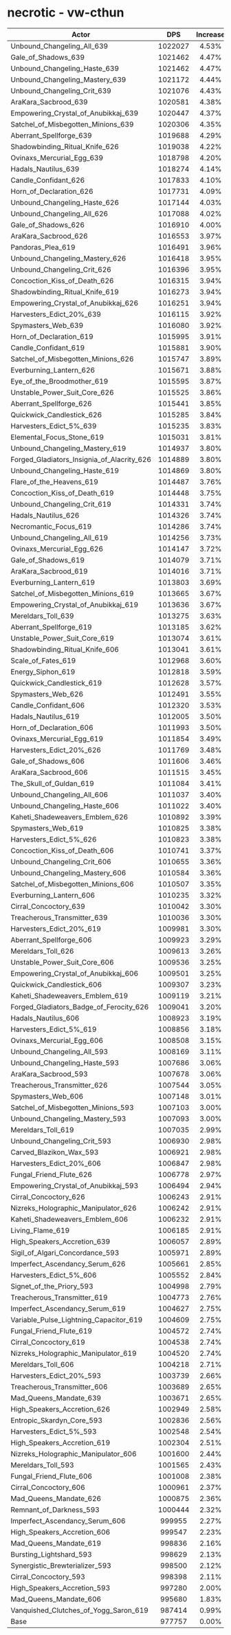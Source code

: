 # necrotic - vw-cthun
| Actor | DPS | Increase |
|---|:---:|:---:|
|Unbound_Changeling_All_639|1022027|4.53%|
|Gale_of_Shadows_639|1021462|4.47%|
|Unbound_Changeling_Haste_639|1021462|4.47%|
|Unbound_Changeling_Mastery_639|1021172|4.44%|
|Unbound_Changeling_Crit_639|1021076|4.43%|
|AraKara_Sacbrood_639|1020581|4.38%|
|Empowering_Crystal_of_Anubikkaj_639|1020447|4.37%|
|Satchel_of_Misbegotten_Minions_639|1020306|4.35%|
|Aberrant_Spellforge_639|1019688|4.29%|
|Shadowbinding_Ritual_Knife_626|1019038|4.22%|
|Ovinaxs_Mercurial_Egg_639|1018798|4.20%|
|Hadals_Nautilus_639|1018274|4.14%|
|Candle_Confidant_626|1017833|4.10%|
|Horn_of_Declaration_626|1017731|4.09%|
|Unbound_Changeling_Haste_626|1017144|4.03%|
|Unbound_Changeling_All_626|1017088|4.02%|
|Gale_of_Shadows_626|1016910|4.00%|
|AraKara_Sacbrood_626|1016553|3.97%|
|Pandoras_Plea_619|1016491|3.96%|
|Unbound_Changeling_Mastery_626|1016418|3.95%|
|Unbound_Changeling_Crit_626|1016396|3.95%|
|Concoction_Kiss_of_Death_626|1016315|3.94%|
|Shadowbinding_Ritual_Knife_619|1016273|3.94%|
|Empowering_Crystal_of_Anubikkaj_626|1016251|3.94%|
|Harvesters_Edict_20%_639|1016115|3.92%|
|Spymasters_Web_639|1016080|3.92%|
|Horn_of_Declaration_619|1015995|3.91%|
|Candle_Confidant_619|1015881|3.90%|
|Satchel_of_Misbegotten_Minions_626|1015747|3.89%|
|Everburning_Lantern_626|1015671|3.88%|
|Eye_of_the_Broodmother_619|1015595|3.87%|
|Unstable_Power_Suit_Core_626|1015525|3.86%|
|Aberrant_Spellforge_626|1015441|3.85%|
|Quickwick_Candlestick_626|1015285|3.84%|
|Harvesters_Edict_5%_639|1015235|3.83%|
|Elemental_Focus_Stone_619|1015031|3.81%|
|Unbound_Changeling_Mastery_619|1014937|3.80%|
|Forged_Gladiators_Insignia_of_Alacrity_626|1014889|3.80%|
|Unbound_Changeling_Haste_619|1014869|3.80%|
|Flare_of_the_Heavens_619|1014487|3.76%|
|Concoction_Kiss_of_Death_619|1014448|3.75%|
|Unbound_Changeling_Crit_619|1014331|3.74%|
|Hadals_Nautilus_626|1014326|3.74%|
|Necromantic_Focus_619|1014286|3.74%|
|Unbound_Changeling_All_619|1014256|3.73%|
|Ovinaxs_Mercurial_Egg_626|1014147|3.72%|
|Gale_of_Shadows_619|1014079|3.71%|
|AraKara_Sacbrood_619|1014016|3.71%|
|Everburning_Lantern_619|1013803|3.69%|
|Satchel_of_Misbegotten_Minions_619|1013665|3.67%|
|Empowering_Crystal_of_Anubikkaj_619|1013636|3.67%|
|Mereldars_Toll_639|1013275|3.63%|
|Aberrant_Spellforge_619|1013185|3.62%|
|Unstable_Power_Suit_Core_619|1013074|3.61%|
|Shadowbinding_Ritual_Knife_606|1013041|3.61%|
|Scale_of_Fates_619|1012968|3.60%|
|Energy_Siphon_619|1012818|3.59%|
|Quickwick_Candlestick_619|1012628|3.57%|
|Spymasters_Web_626|1012491|3.55%|
|Candle_Confidant_606|1012320|3.53%|
|Hadals_Nautilus_619|1012005|3.50%|
|Horn_of_Declaration_606|1011993|3.50%|
|Ovinaxs_Mercurial_Egg_619|1011854|3.49%|
|Harvesters_Edict_20%_626|1011769|3.48%|
|Gale_of_Shadows_606|1011606|3.46%|
|AraKara_Sacbrood_606|1011515|3.45%|
|The_Skull_of_Guldan_619|1011084|3.41%|
|Unbound_Changeling_All_606|1011037|3.40%|
|Unbound_Changeling_Haste_606|1011022|3.40%|
|Kaheti_Shadeweavers_Emblem_626|1010892|3.39%|
|Spymasters_Web_619|1010825|3.38%|
|Harvesters_Edict_5%_626|1010823|3.38%|
|Concoction_Kiss_of_Death_606|1010741|3.37%|
|Unbound_Changeling_Crit_606|1010655|3.36%|
|Unbound_Changeling_Mastery_606|1010584|3.36%|
|Satchel_of_Misbegotten_Minions_606|1010507|3.35%|
|Everburning_Lantern_606|1010235|3.32%|
|Cirral_Concoctory_639|1010042|3.30%|
|Treacherous_Transmitter_639|1010036|3.30%|
|Harvesters_Edict_20%_619|1009981|3.30%|
|Aberrant_Spellforge_606|1009923|3.29%|
|Mereldars_Toll_626|1009613|3.26%|
|Unstable_Power_Suit_Core_606|1009536|3.25%|
|Empowering_Crystal_of_Anubikkaj_606|1009501|3.25%|
|Quickwick_Candlestick_606|1009307|3.23%|
|Kaheti_Shadeweavers_Emblem_619|1009119|3.21%|
|Forged_Gladiators_Badge_of_Ferocity_626|1009041|3.20%|
|Hadals_Nautilus_606|1008923|3.19%|
|Harvesters_Edict_5%_619|1008856|3.18%|
|Ovinaxs_Mercurial_Egg_606|1008508|3.15%|
|Unbound_Changeling_All_593|1008169|3.11%|
|Unbound_Changeling_Haste_593|1007686|3.06%|
|AraKara_Sacbrood_593|1007678|3.06%|
|Treacherous_Transmitter_626|1007544|3.05%|
|Spymasters_Web_606|1007148|3.01%|
|Satchel_of_Misbegotten_Minions_593|1007103|3.00%|
|Unbound_Changeling_Mastery_593|1007093|3.00%|
|Mereldars_Toll_619|1007035|2.99%|
|Unbound_Changeling_Crit_593|1006930|2.98%|
|Carved_Blazikon_Wax_593|1006921|2.98%|
|Harvesters_Edict_20%_606|1006847|2.98%|
|Fungal_Friend_Flute_626|1006778|2.97%|
|Empowering_Crystal_of_Anubikkaj_593|1006494|2.94%|
|Cirral_Concoctory_626|1006243|2.91%|
|Nizreks_Holographic_Manipulator_626|1006242|2.91%|
|Kaheti_Shadeweavers_Emblem_606|1006232|2.91%|
|Living_Flame_619|1006185|2.91%|
|High_Speakers_Accretion_639|1006057|2.89%|
|Sigil_of_Algari_Concordance_593|1005971|2.89%|
|Imperfect_Ascendancy_Serum_626|1005661|2.85%|
|Harvesters_Edict_5%_606|1005552|2.84%|
|Signet_of_the_Priory_593|1004998|2.79%|
|Treacherous_Transmitter_619|1004773|2.76%|
|Imperfect_Ascendancy_Serum_619|1004627|2.75%|
|Variable_Pulse_Lightning_Capacitor_619|1004609|2.75%|
|Fungal_Friend_Flute_619|1004572|2.74%|
|Cirral_Concoctory_619|1004538|2.74%|
|Nizreks_Holographic_Manipulator_619|1004520|2.74%|
|Mereldars_Toll_606|1004218|2.71%|
|Harvesters_Edict_20%_593|1003739|2.66%|
|Treacherous_Transmitter_606|1003689|2.65%|
|Mad_Queens_Mandate_639|1003671|2.65%|
|High_Speakers_Accretion_626|1002949|2.58%|
|Entropic_Skardyn_Core_593|1002836|2.56%|
|Harvesters_Edict_5%_593|1002548|2.54%|
|High_Speakers_Accretion_619|1002304|2.51%|
|Nizreks_Holographic_Manipulator_606|1001600|2.44%|
|Mereldars_Toll_593|1001565|2.43%|
|Fungal_Friend_Flute_606|1001008|2.38%|
|Cirral_Concoctory_606|1000961|2.37%|
|Mad_Queens_Mandate_626|1000875|2.36%|
|Remnant_of_Darkness_593|1000444|2.32%|
|Imperfect_Ascendancy_Serum_606|999955|2.27%|
|High_Speakers_Accretion_606|999547|2.23%|
|Mad_Queens_Mandate_619|998836|2.16%|
|Bursting_Lightshard_593|998629|2.13%|
|Synergistic_Brewterializer_593|998500|2.12%|
|Cirral_Concoctory_593|998398|2.11%|
|High_Speakers_Accretion_593|997280|2.00%|
|Mad_Queens_Mandate_606|995680|1.83%|
|Vanquished_Clutches_of_Yogg_Saron_619|987414|0.99%|
|Base|977757|0.00%|

